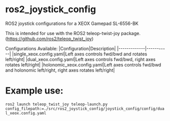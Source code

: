 # ros2_joystick_config
ROS2 joystick configurations for a XEOX Gamepad SL-6556-BK

This is intended for use with the ROS2 teleop-twist-joy package.
(https://github.com/ros2/teleop_twist_joy)

Configurations Available:
|Configuration|Description|
|-------------|-----------|
|single_xeox.config.yaml|Left axes controls fwd/bwd and rotates left/right|
|dual_xeox.config.yaml|Left axes controls fwd/bwd, right axes rotates left/right|
|holonomic_xeox.config.yaml|Left axes controls fwd/bwd and holonomic left/right, right axes rotates left/right|

# Example use:

```ros2 launch teleop_twist_joy teleop-launch.py config_filepath:=./src/ros2_joystick_config/joystick_config/config/dual_xeox.config.yaml```
